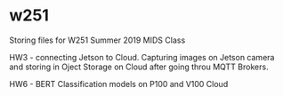 # w251

Storing files for W251 Summer 2019 MIDS Class

HW3 - connecting Jetson to Cloud.  Capturing images on Jetson camera and storing in Oject Storage on Cloud after going throu MQTT Brokers.

HW6 - BERT Classification models on P100 and V100 Cloud
